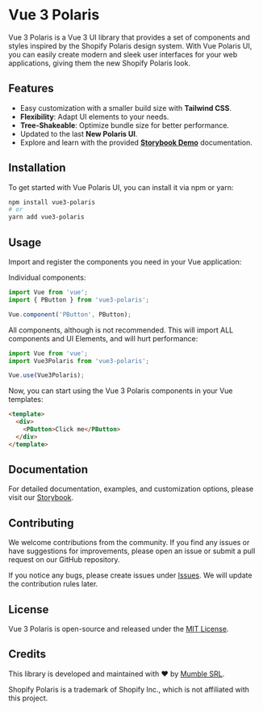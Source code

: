 # Vue 3 Polaris

Vue 3 Polaris is a Vue 3 UI library that provides a set of components and styles inspired by the Shopify Polaris design system. With Vue Polaris UI, you can easily create modern and sleek user interfaces for your web applications, giving them the new Shopify Polaris look.

## Features

- Easy customization with a smaller build size with **Tailwind CSS**.
- **Flexibility**: Adapt UI elements to your needs.
- **Tree-Shakeable**: Optimize bundle size for better performance.
- Updated to the last **New Polaris UI**.
- Explore and learn with the provided **[Storybook Demo]()** documentation.

## Installation

To get started with Vue Polaris UI, you can install it via npm or yarn:

```bash
npm install vue3-polaris
# or
yarn add vue3-polaris
```

## Usage

Import and register the components you need in your Vue application:

Individual components:
```javascript
import Vue from 'vue';
import { PButton } from 'vue3-polaris';

Vue.component('PButton', PButton);
```

All components, although is not recommended. This will import ALL components and UI Elements, and will hurt performance:
```javascript
import Vue from 'vue';
import Vue3Polaris from 'vue3-polaris';

Vue.use(Vue3Polaris);
```

Now, you can start using the Vue 3 Polaris components in your Vue templates:

```html
<template>
  <div>
    <PButton>Click me</PButton>
  </div>
</template>
```

## Documentation

For detailed documentation, examples, and customization options, please visit our [Storybook](https://github.com/your-repo/vue-polaris-ui).

## Contributing
We welcome contributions from the community. If you find any issues or have suggestions for improvements, please open an issue or submit a pull request on our GitHub repository.

If you notice any bugs, please create issues under [Issues](https://github.com/your-repo/vue3-polaris/issues). We will update the contribution rules later.

## License

Vue 3 Polaris is open-source and released under the [MIT License](https://github.com/your-repo/vue-polaris-ui/blob/main/LICENSE).

## Credits

This library is developed and maintained with ❤️ by [Mumble SRL](https://mumble.it/en/).

Shopify Polaris is a trademark of Shopify Inc., which is not affiliated with this project.